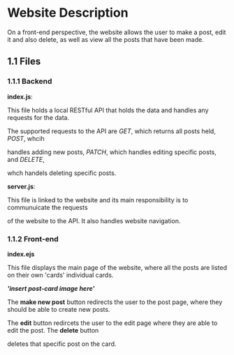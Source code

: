 # Website Description
On a front-end perspective, the website allows the user to make a post, edit it and also delete, as well as view all the posts that have been made.

## 1.1 Files
### 1.1.1 Backend
**index.js**:

This file holds a local RESTful API that holds the data and handles any requests for the data.

The supported requests to the API are *GET*, which returns all posts held, *POST*, whcih

handles adding new posts, *PATCH*, which handles editing specific posts, and *DELETE*,

whch handels deleting specific posts.

**server.js**:

This file is linked to the website and its main responsibility is to communuicate the requests 

of the website to the API. It also handles website navigation.


### 1.1.2 Front-end
**index.ejs**

This file displays the main page of the website, where all the posts are listed on their own 'cards' individual cards.

***'insert post-card image here'***

The **make new post** button redirects the user to the post page, where they should be able to create new posts. 

The **edit** button redircets the user to the edit page where they are able to edit the post. The **delete** button 

deletes that specific post on the card.
